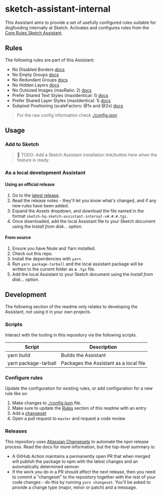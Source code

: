 # sketch-assistant-internal

This Assistant aims to provide a set of usefully configured rules suitable for dogfooding internally at Sketch. Activates and configures rules from the [Core Rules Sketch Assistant](https://github.com/sketch-hq/sketch-assistant-core-rules).

## Rules

The following rules are part of this Assistant:

- No Disabled Borders [docs](https://github.com/sketch-hq/sketch-assistant-core-rules/tree/master/src/rules/borders-no-disabled)
- No Empty Groups [docs](https://github.com/sketch-hq/sketch-assistant-core-rules/tree/master/src/rules/groups-no-empty)
- No Redundant Groups [docs](https://github.com/sketch-hq/sketch-assistant-core-rules/tree/master/src/rules/groups-no-redundant)
- No Hidden Layers [docs](https://github.com/sketch-hq/sketch-assistant-core-rules/tree/master/src/rules/layers-no-hidden)
- No Outsized Images (maxRatio: 2) [docs](https://github.com/sketch-hq/sketch-assistant-core-rules/tree/master/src/rules/images-no-outsized)
- Prefer Shared Text Styles (maxIdentical: 1) [docs](https://github.com/sketch-hq/sketch-assistant-core-rules/tree/master/src/rules/text-styles-prefer-shared)
- Prefer Shared Layer Styles (maxIdentical: 1) [docs](https://github.com/sketch-hq/sketch-assistant-core-rules/tree/master/src/rules/layer-styles-prefer-shared)
- Subpixel Positioning (scaleFactors: @1x and @2x) [docs](https://github.com/sketch-hq/sketch-assistant-core-rules/tree/master/src/rules/layers-subpixel-positioning)

> For the raw config information check [./config.json](config.json)

## Usage

### Add to Sketch

> 🚧 TODO: Add a Sketch Assistant installation link/button here when the feature is ready.

### As a local development Assistant

#### Using an official release

1. Go to the [latest release](https://github.com/sketch-hq/sketch-assistant-internal/releases/latest).
1. Read the release notes - they'll let you know what's changed, and if any new rules have been added.
1. Expand the _Assets_ dropdown, and download the file named in the format `sketch-hq-sketch-assistant-internal-v#.#.#.tgz`.
1. Once downloaded, add the local Assistant file to your Sketch document using the _Install from disk..._ option.

#### From source

1. Ensure you have Node and Yarn installed.
1. Check out this repo.
1. Install the dependencies with `yarn`.
1. Run `yarn package-tarball` and the local assistant package will be written to the current folder as a `.tgz` file.
1. Add the local Assistant to your Sketch document using the _Install from disk..._ option.

## Development

The following section of the readme only relates to developing the Assistant, not using it in your
own projects.

### Scripts

Interact with the tooling in this repository via the following scripts.

| Script               | Description                            |
| -------------------- | -------------------------------------- |
| yarn build           | Builds the Assistant                   |
| yarn package-tarball | Packages the Assistant as a local file |

### Configure rules

Update the configuration for existing rules, or add configuration for a new rule like so:

1. Make changes to [./config.json](config.json) file.
1. Make sure to update the [Rules](#rules) section of this readme with an entry
1. Add a [changeset](#releases)
1. Open a pull request to `master` and request a code review.

### Releases

This repository uses [Atlassian Changesets](https://github.com/atlassian/changesets) to automate the
npm release process. Read the docs for more information, but the top-level summary is:

- A GitHub Action maintains a permanently open PR that when merged will publish the package to npm
  with the latest changes and an automatically determined semver.
- If the work you do in a PR should affect the next release, then you need to commit a "changeset"
  to the repository together with the rest of your code changes - do this by running
  `yarn changeset`. You'll be asked to provide a change type (major, minor or patch) and a message.
